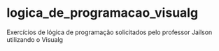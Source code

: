 # logica_de_programacao_visualg

Exercícios de lógica de programação solicitados pelo professor Jailson utilizando o Visualg

